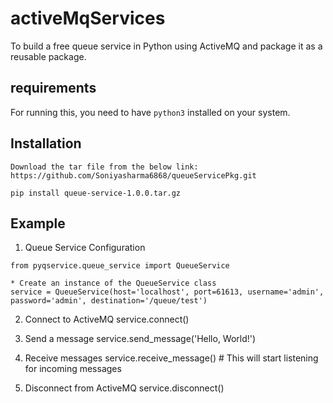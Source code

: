 # activeMqServices

To build a free queue service in Python using ActiveMQ and package it as a reusable package.

## requirements

For running this, you need to have `python3` installed on your system.


## Installation
```
Download the tar file from the below link:
https://github.com/Soniyasharma6868/queueServicePkg.git

pip install queue-service-1.0.0.tar.gz

```

## Example

1. Queue Service Configuration
```
from pyqservice.queue_service import QueueService

* Create an instance of the QueueService class
service = QueueService(host='localhost', port=61613, username='admin', password='admin', destination='/queue/test')
```

2. Connect to ActiveMQ
service.connect()

3. Send a message
service.send_message('Hello, World!')

4. Receive messages
service.receive_message()  # This will start listening for incoming messages

5. Disconnect from ActiveMQ
service.disconnect()
